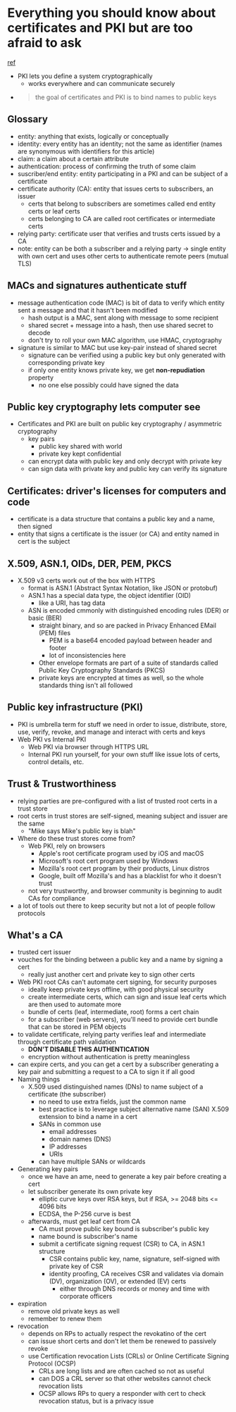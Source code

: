# Everything you should know about certificates and PKI but are too afraid to ask
[ref](https://smallstep.com/blog/everything-pki.html)

- PKI lets you define a system cryptographically
  - works everywhere and can communicate securely
- > the goal of certificates and PKI is to bind names to public keys

## Glossary
- entity: anything that exists, logically or conceptually
- identity: every entity has an identity; not the same as identifier (names are synonymous with identifiers for this article)
- claim: a claim about a certain attribute
- authentication: process of confirming the truth of some claim
- suscriber/end entity: entity participating in a PKI and can be subject of a certificate
- certificate authority (CA): entity that issues certs to subscribers, an issuer
  - certs that belong to subscribers are sometimes called end entity certs or leaf certs
  - certs belonging to CA are called root certificates or intermediate certs
- relying party: certificate user that verifies and trusts certs issued by a CA
- note: entity can be both a subscriber and a relying party -> single entity with own cert and uses other certs to authenticate remote peers (mutual TLS) 

## MACs and signatures authenticate stuff
- message authentication code (MAC) is bit of data to verify which entity sent a message and that it hasn't been modified
  - hash output is a MAC, sent along with message to some recipient
  - shared secret + message into a hash, then use shared secret to decode
  - don't try to roll your own MAC algorithm, use HMAC, cryptography
- signature is similar to MAC but use key-pair instead of shared secret
  - signature can be verified using a public key but only generated with corresponding private key
  - if only one entity knows private key, we get **non-repudiation** property
    - no one else possibly could have signed the data

## Public key cryptography lets computer see
- Certificates and PKI are built on public key cryptography / asymmetric cryptography
  - key pairs
    - public key shared with world
    - private key kept confidential
  - can encrypt data with public key and only decrypt with private key
  - can sign data with private key and public key can verify its signature

## Certificates: driver's licenses for computers and code
- certificate is a data structure that contains a public key and a name, then signed
- entity that signs a certificate is the issuer (or CA) and entity named in cert is the subject

## X.509, ASN.1, OIDs, DER, PEM, PKCS
- X.509 v3 certs work out of the box with HTTPS
  - format is ASN.1 (Abstract Syntax Notation, like JSON or protobuf)
  - ASN.1 has a special data type, the object identifier (OID)
    - like a URI, has tag data
  - ASN is encoded cmmonly with distinguished encoding rules (DER) or basic (BER)
    - straight binary, and so are packed in Privacy Enhanced EMail (PEM) files
      - PEM is a base64 encoded payload between header and footer
      - lot of inconsistencies here
    - Other envelope formats are part of a suite of standards called Public Key Cryptography Standards (PKCS)
    - private keys are encrypted at times as well, so the whole standards thing isn't all followed

## Public key infrastructure (PKI)
- PKI is umbrella term for stuff we need in order to issue, distribute, store, use, verify, revoke, and manage and interact with certs and keys
- Web PKI vs Internal PKI
  - Web PKI via browser through HTTPS URL
  - Internal PKI run yourself, for your own stuff like issue lots of certs, control details, etc.

## Trust & Trustworthiness
- relying parties are pre-configured with a list of trusted root certs in a trust store
- root certs in trust stores are self-signed, meaning subject and issuer are the same
  - "Mike says Mike's public key is blah"
- Where do these trust stores come from?
  - Web PKI, rely on browsers 
    - Apple's root certificate program used by iOS and macOS
    - Microsoft's root cert program used by Windows
    - Mozilla's root cert program by their products, Linux distros
    - Google, built off Mozilla's and has a blacklist for who it doesn't trust
  - not very trustworthy, and browser community is beginning to audit CAs for compliance
- a lot of tools out there to keep security but not a lot of people follow protocols

## What's a CA
- trusted cert issuer
- vouches for the binding between a public key and a name by signing a cert
  - really just another cert and private key to sign other certs
- Web PKI root CAs can't automate cert signing, for security purposes
  - ideally keep private keys offline, with good physical security
  - create intermediate certs, which can sign and issue leaf certs which are then used to automate more
  - bundle of certs (leaf, intermediate, root) forms a cert chain
  - for a subscriber (web servers), you'll need to provide cert bundle that can be stored in PEM objects
- to validate certificate, relying party verifies leaf and intermediate through certificate path validation
  - **DON'T DISABLE THIS AUTHENTICATION**
  - encryption without authentication is pretty meaningless
- can expire certs, and you can get a cert by a subscriber generating a key pair and submitting a request to a CA to sign it if all good
- Naming things
  - X.509 used distinguished names (DNs) to name subject of a certificate (the subscriber)
    - no need to use extra fields, just the common name
    - best practice is to leverage subject alternative name (SAN) X.509 extension to bind a name in a cert
    - SANs in common use
      - email addresses
      - domain names (DNS)
      - IP addresses
      - URIs
    - can have multiple SANs or wildcards
- Generating key pairs
  - once we have an ame, need to generate a key pair before creating a cert
  - let subscriber generate its own private key
    - elliptic curve keys over RSA keys, but if RSA, >= 2048 bits <= 4096 bits
    - ECDSA, the P-256 curve is best 
  - afterwards, must get leaf cert from CA
    - CA must prove public key bound is subscriber's public key
    - name bound is subscriber's name
    - submit a certificate signing request (CSR) to CA, in ASN.1 structure
      - CSR contains public key, name, signature, self-signed with private key of CSR
      - identity proofing, CA receives CSR and validates via domain (DV), organization (OV), or extended (EV) certs
        - either through DNS records or money and time with corporate officers
- expiration
  - remove old private keys as well
  - remember to renew them
- revocation
  - depends on RPs to actually respect the revokatino of the cert
  - can issue short certs and don't let them be renewed to passively revoke
  - use Certification revocation Lists (CRLs) or Online Certificate Signing Protocol (OCSP) 
    - CRLs are long lists and are often cached so not as useful
    - can DOS a CRL server so that other websites cannot check revocation lists
    - OCSP allows RPs to query a responder with cert to check revocation status, but is a privacy issue